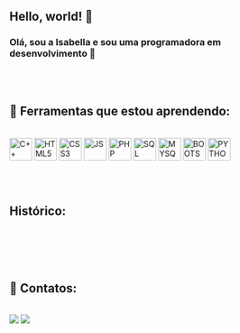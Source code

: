 ## Hello, world! 👋

### Olá, sou a Isabella e sou uma programadora em desenvolvimento 💬

<br><br>

## 🚀 Ferramentas que estou aprendendo:

<div style="display: inline_block"><br>
  <img src="https://cdn.jsdelivr.net/gh/devicons/devicon@latest/icons/cplusplus/cplusplus-original.svg" width="40" height="40" align="center" alt="C++"/> 
  <img src="https://cdn.jsdelivr.net/gh/devicons/devicon@latest/icons/html5/html5-original.svg" width="40" height="40" align="center" alt="HTML5"/>  
  <img src="https://cdn.jsdelivr.net/gh/devicons/devicon@latest/icons/css3/css3-original.svg" width="40" height="40" align="center" alt="CSS3"/> 
  <img src="https://cdn.jsdelivr.net/gh/devicons/devicon@latest/icons/javascript/javascript-original.svg" width="40" height="40" align="center" alt="JS"/> 
  <img src="https://cdn.jsdelivr.net/gh/devicons/devicon@latest/icons/php/php-original.svg" width="40" height="40" align="center" alt="PHP"/> 
  <img src="https://cdn.jsdelivr.net/gh/devicons/devicon@latest/icons/azuresqldatabase/azuresqldatabase-original.svg" width="40" height="40" align="center" alt="SQL"/>  
  <img src="https://cdn.jsdelivr.net/gh/devicons/devicon@latest/icons/mysql/mysql-original.svg" width="40" height="40" align="center" alt="MYSQL"/> 
  <img src="https://cdn.jsdelivr.net/gh/devicons/devicon@latest/icons/bootstrap/bootstrap-original.svg" width="40" height="40" align="center" alt="BOOTSTRAP"/>
  <img src="https://cdn.jsdelivr.net/gh/devicons/devicon@latest/icons/python/python-original.svg" width="40" height="40" align="center" alt="PYTHON"/>
</div>

<br><br>

## Histórico:
<br>


<br><br>

## 📱 Contatos:

<br>

<div style="display: inline_block">
  <a href = "mailto:isanatali07@gmail.com"><img loading="lazy" src="https://img.shields.io/badge/Gmail-D14836?style=for-the-badge&logo=gmail&logoColor=white" target="_blank"></a>
  <a href="https://www.linkedin.com/in/isabella-natali-3907b1377" target="_blank"><img loading="lazy" src="https://img.shields.io/badge/-LinkedIn-%230077B5?style=for-the-badge&logo=linkedin&logoColor=white" target="_blank"></a>   
</div>

